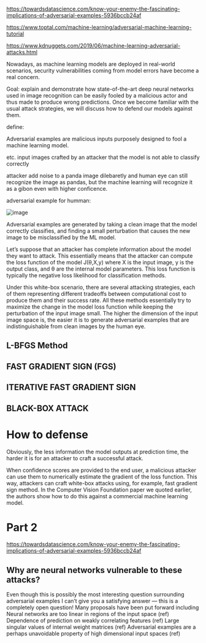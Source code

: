 https://towardsdatascience.com/know-your-enemy-the-fascinating-implications-of-adversarial-examples-5936bccb24af

https://www.toptal.com/machine-learning/adversarial-machine-learning-tutorial

https://www.kdnuggets.com/2019/06/machine-learning-adversarial-attacks.html

Nowadays, as machine learning models are deployed in real-world scenarios, security vulnerabilities coming from model errors have become a real concern.

Goal: explain and demonstrate how state-of-the-art deep neural networks used in image recognition can be easily fooled by a malicious actor and thus made to produce wrong predictions. Once we become familiar with the usual attack strategies, we will discuss how to defend our models against them.

define:

Adversarial examples are malicious inputs purposely designed to fool a machine learning model.

etc.  input images crafted by an attacker that the model is not able to classify correctly

attacker add noise to a panda image dilebaretly and human eye can still recognize the image as pandas, but the machine learning will recognize it as a gibon even with higher conficence.

adversarial example for humman:

![image](https://user-images.githubusercontent.com/90790297/160697394-f663f83c-106b-4acb-bc7c-4e94f28684a1.png)


Adversarial examples are generated by taking a clean image that the model correctly classifies, and finding a small perturbation that causes the new image to be misclassified by the ML model.

Let’s suppose that an attacker has complete information about the model they want to attack. This essentially means that the attacker can compute the loss function of the model 
J(θ,X,y) where X is the input image, y is the output class, and θ are the internal model parameters. This loss function is typically the negative loss likelihood for classification methods.

Under this white-box scenario, there are several attacking strategies, each of them representing different tradeoffs between computational cost to produce them and their success rate. All these methods essentially try to maximize the change in the model loss function while keeping the perturbation of the input image small. The higher the dimension of the input image space is, the easier it is to generate adversarial examples that are indistinguishable from clean images by the human eye.

## L-BFGS Method

## FAST GRADIENT SIGN (FGS)

## ITERATIVE FAST GRADIENT SIGN

## BLACK-BOX ATTACK


# How to defense

Obviously, the less information the model outputs at prediction time, the harder it is for an attacker to craft a successful attack.

When confidence scores are provided to the end user, a malicious attacker can use them to numerically estimate the gradient of the loss function. This way, attackers can craft white-box attacks using, for example, fast gradient sign method. In the Computer Vision Foundation paper we quoted earlier, the authors show how to do this against a commercial machine learning model.

# Part 2

https://towardsdatascience.com/know-your-enemy-the-fascinating-implications-of-adversarial-examples-5936bccb24af

## Why are neural networks vulnerable to these attacks?

Even though this is possibly the most interesting question surrounding adversarial examples I can’t give you a satisfying answer — this is a completely open question! Many proposals have been put forward including
Neural networks are too linear in regions of the input space (ref)
Dependence of prediction on weakly correlating features (ref)
Large singular values of internal weight matrices (ref)
Adversarial examples are a perhaps unavoidable property of high dimensional input spaces (ref)
